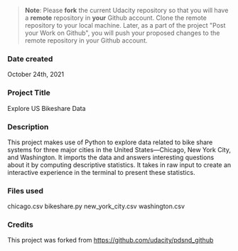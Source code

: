 >**Note**: Please **fork** the current Udacity repository so that you will have a **remote** repository in **your** Github account. Clone the remote repository to your local machine. Later, as a part of the project "Post your Work on Github", you will push your proposed changes to the remote repository in your Github account.

### Date created
October 24th, 2021  

### Project Title
Explore US Bikeshare Data

### Description
This project makes use of Python to explore data related to bike share systems for three major cities in the United States—Chicago, New York City, and Washington. It imports the data and answers interesting questions about it by computing descriptive statistics. It takes in raw input to create an interactive experience in the terminal to present these statistics.

### Files used
chicago.csv
bikeshare.py
new_york_city.csv
washington.csv

### Credits

This project was forked from https://github.com/udacity/pdsnd_github